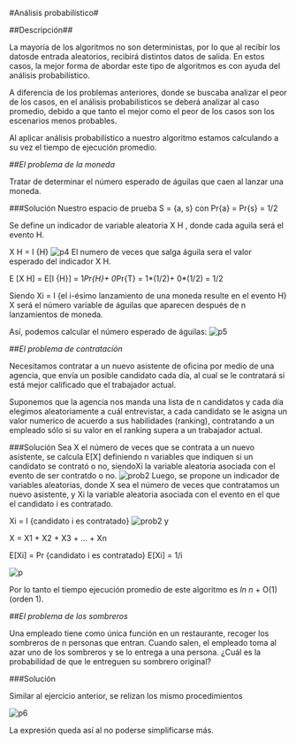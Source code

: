 #Análisis probabilístico#

##Descripción##

La mayoría de los algoritmos no son deterministas, por lo que al recibir los datosde entrada aleatorios, recibirá distintos datos de salida. En estos casos, la mejor forma de abordar este tipo de algoritmos es con ayuda del análisis probabilístico.

A diferencia de los problemas anteriores, donde se buscaba analizar el peor de los casos, en el análisis probabilisticos se deberá analizar al caso promedio, debido a que tanto el mejor como el peor de los casos son los escenarios menos probables.

Al aplicar análisis probabilístico a nuestro algoritmo estamos calculando a su vez el tiempo de ejecución promedio.

##*El problema de la moneda*

Tratar de determinar el número esperado de águilas que caen al lanzar una moneda.

###Solución
Nuestro espacio de prueba S = {a, s} con Pr{a} = Pr{s} = 1/2

Se define un indicador de variable aleatoria X H , donde cada aguila será el evento H.

X H = I {H}
![p4](http://i.imgur.com/tcu40XL.jpg) 
El numero de veces que salga águila sera el valor esperado del indicador X H.

E [X H]
= E[I {H}]
= 1*Pr{H}+ 0*Pr{T}
= 1*(1/2)+ 0*(1/2)
= 1/2

Siendo Xi = I {el i-ésimo lanzamiento de una moneda resulte en el evento H}
X será el número variable de águilas que aparecen después de n lanzamientos de moneda.

Así, podemos calcular el número esperado de águilas:
![p5](http://i.imgur.com/rZfck6Y.jpg) 

##*El problema de contratación*

Necesitamos contratar a un nuevo asistente de oficina por medio de una agencia, que envía un posible candidato cada día, al cual se le contratará si está mejor calificado que el trabajador actual.

Suponemos que la agencia nos manda una lista de n candidatos y cada día elegimos aleatoriamente a cuál entrevistar, a cada candidato se le asigna un valor numerico de acuerdo a sus habilidades (ranking), contratando a un empleado sólo si su valor en el ranking supera a un trabajador actual.

###Solución
Sea X el número de veces que se contrata a un nuevo asistente, se calcula E[X] definiendo n variables que indiquen si un candidato se contrató o no, siendoXi la variable aleatoria asociada con el evento de ser contratdo o no.
![prob2](http://i.imgur.com/Vw1zV8B.png  "prob2")
Luego, se propone un indicador de variables aleatorias, donde X sea el número de veces que contratamos un nuevo asistente, y Xi la variable aleatoria asociada con el evento en el que el candidato i es contratado.

Xi = I {candidato i es contratado}
![prob2](http://i.imgur.com/o1ScZeX.png  "prob2")
y 

X = X1  + X2 + X3 + ... + Xn

E[Xi] = Pr {candidato i es contratado}
E[Xi] = 1/i

![p](http://i.imgur.com/cfip6ZB.jpg)

Por lo tanto el tiempo ejecución promedio de este algoritmo es *ln n* + O(1) (orden 1).

##*El problema de los sombreros*

Una empleado tiene como única función en un restaurante, recoger los sombreros de n personas que entran. Cuando salen, el empleado toma al azar uno de los sombreros y se lo entrega a una persona. ¿Cuál es la probabilidad de que le entreguen su sombrero original?

###Solución

Similar al ejercicio anterior, se relizan los mismo procedimientos

![p6](http://i.imgur.com/qxu1U4Y.jpg) 

La expresión queda así al no poderse simplificarse más.